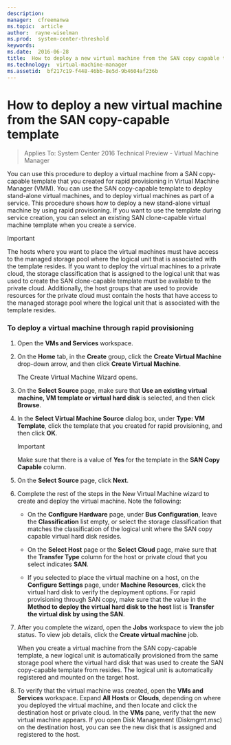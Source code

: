 ```yaml
---
description:  
manager:  cfreemanwa
ms.topic:  article
author:  rayne-wiselman
ms.prod:  system-center-threshold
keywords:  
ms.date:  2016-06-28
title:  How to deploy a new virtual machine from the SAN copy capable template
ms.technology:  virtual-machine-manager
ms.assetid:  bf217c19-f448-46bb-8e5d-9b4604af236b
---
```


# How to deploy a new virtual machine from the SAN copy-capable template

>Applies To: System Center 2016 Technical Preview - Virtual Machine Manager

You can use this procedure to deploy a virtual machine from a SAN copy-capable template that you created for rapid provisioning in Virtual Machine Manager (VMM). You can use the SAN copy-capable template to deploy stand-alone virtual machines, and to deploy virtual machines as part of a service. This procedure shows how to deploy a new stand-alone virtual machine by using rapid provisioning. If you want to use the template during service creation, you can select an existing SAN clone-capable virtual machine template when you create a service.

> [!IMPORTANT]
> The hosts where you want to place the virtual machines must have access to the managed storage pool where the logical unit that is associated with the template resides. If you want to deploy the virtual machines to a private cloud, the storage classification that is assigned to the logical unit that was used to create the SAN clone-capable template must be available to the private cloud. Additionally, the host groups that are used to provide resources for the private cloud must contain the hosts that have access to the managed storage pool where the logical unit that is associated with the template resides.

### To deploy a virtual machine through rapid provisioning

1.  Open the **VMs and Services** workspace.

2.  On the **Home** tab, in the **Create** group, click the **Create Virtual Machine** drop-down arrow, and then click **Create Virtual Machine**.

    The Create Virtual Machine Wizard opens.

3.  On the **Select Source** page, make sure that **Use an existing virtual machine, VM template or virtual hard disk** is selected, and then click **Browse**.

4.  In the **Select Virtual Machine Source** dialog box, under **Type: VM Template**, click the template that you created for rapid provisioning, and then click **OK**.

    > [!IMPORTANT]
    > Make sure that there is a value of **Yes** for the template in the **SAN Copy Capable** column.

5.  On the **Select Source** page, click **Next**.

6.  Complete the rest of the steps in the New Virtual Machine wizard to create and deploy the virtual machine. Note the following:

    -   On the **Configure Hardware** page, under **Bus Configuration**, leave the **Classification** list empty, or select the storage classification that matches the classification of the logical unit where the SAN copy capable virtual hard disk resides.

    -   On the **Select Host** page or the **Select Cloud** page, make sure that the **Transfer Type** column for the host or private cloud that you select indicates **SAN**.

    -   If you selected to place the virtual machine on a host, on the **Configure Settings** page, under **Machine Resources**, click the virtual hard disk to verify the deployment options. For rapid provisioning through SAN copy, make sure that the value in the **Method to deploy the virtual hard disk to the host** list is **Transfer the virtual disk by using the SAN**.

7.  After you complete the wizard, open the **Jobs** workspace to view the job status. To view job details, click the **Create virtual machine** job.

    When you create a virtual machine from the SAN copy-capable template, a new logical unit is automatically provisioned from the same storage pool where the virtual hard disk that was used to create the SAN copy-capable template from resides. The logical unit is automatically registered and mounted on the target host.

8.  To verify that the virtual machine was created, open the **VMs and Services** workspace. Expand **All Hosts** or **Clouds**, depending on where you deployed the virtual machine, and then locate and click the destination host or private cloud. In the **VMs** pane, verify that the new virtual machine appears. If you open Disk Management (Diskmgmt.msc) on the destination host, you can see the new disk that is assigned and registered to the host.





